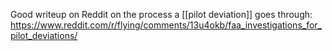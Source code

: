 Good writeup on Reddit on the process a [[pilot deviation]] goes through: https://www.reddit.com/r/flying/comments/13u4okb/faa_investigations_for_pilot_deviations/